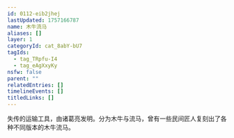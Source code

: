```yaml
---
id: 0112-eib2jhej
lastUpdated: 1757166787
name: 木牛流马
aliases: []
layer: 1
categoryId: cat_8abY-bU7
tagIds:
  - tag_TRpfu-I4
  - tag_eAgXxyKy
nsfw: false
parent: ""
relatedEntries: []
timelineEvents: []
titledLinks: []
---
```


失传的运输工具，由诸葛亮发明。分为木牛与流马，曾有一些民间匠人复刻出了各种不同版本的木牛流马。